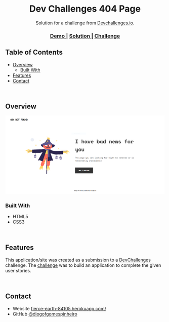 <!-- Please update value in the {}  -->

<h1 align="center">Dev Challenges 404 Page</h1>

<div align="center">
   Solution for a challenge from  <a href="http://devchallenges.io" target="_blank">Devchallenges.io</a>.
</div>

<div align="center">
  <h3>
    <a href="https://diogofgomespinheiro.github.io/dev-challenges-404-page/">
      Demo
    </a>
    <span> | </span>
    <a href="https://github.com/diogofgomespinheiro/dev-challenges-404-page">
      Solution
    </a>
    <span> | </span>
    <a href="https://devchallenges.io/challenges/wBunSb7FPrIepJZAg0sY">
      Challenge
    </a>
  </h3>
</div>

<!-- TABLE OF CONTENTS -->

## Table of Contents

- [Overview](#overview)
  - [Built With](#built-with)
- [Features](#features)
- [Contact](#contact)

<br>
<!-- OVERVIEW -->

## Overview

![screenshot](https://raw.githubusercontent.com/diogofgomespinheiro/dev-challenges-404-page/main/404-dev-challenge-screenshot.PNG)


### Built With


- HTML5
- CSS3

<br>


## Features

<!-- List the features of your application or follow the template. Don't share the figma file here :) -->

This application/site was created as a submission to a [DevChallenges](https://devchallenges.io/challenges) challenge. The [challenge](https://devchallenges.io/challenges/wBunSb7FPrIepJZAg0sY) was to build an application to complete the given user stories.

<br>


## Contact

- Website [fierce-earth-84105.herokuapp.com/](https://fierce-earth-84105.herokuapp.com)
- GitHub [@diogofgomespinheiro](https://github.com/diogofgomespinheiro)

